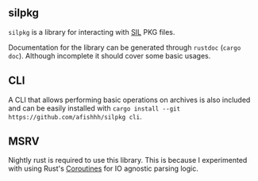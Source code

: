 ## silpkg

`silpkg` is a library for interacting with [SIL](https://achurch.org/SIL/) PKG files.

Documentation for the library can be generated through `rustdoc` (`cargo doc`).
Although incomplete it should cover some basic usages.

## CLI

A CLI that allows performing basic operations on archives is also included and can be easily installed with `cargo install --git https://github.com/afishhh/silpkg cli`.

## MSRV

Nightly rust is required to use this library.
This is because I experimented with using Rust's [Coroutines](https://doc.rust-lang.org/beta/unstable-book/language-features/coroutines.html) for IO agnostic parsing logic.
